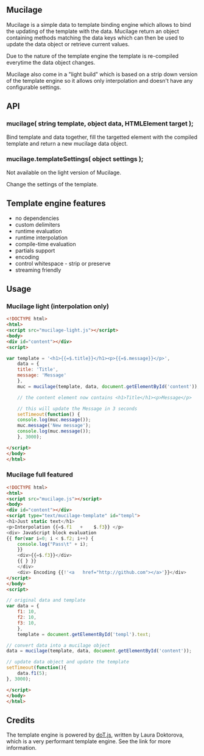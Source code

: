 ## Mucilage

Mucilage is a simple data to template binding engine which allows to bind the updating of the template with the data.
Mucilage return an object containing methods matching the data keys which can then be used to update the data object or retrieve current values.

Due to the nature of the template engine the template is re-compiled everytime the data object changes.

Mucilage also come in a "light build" which is based on a strip down version of the template engine so it allows only interpolation and doesn't have any configurable settings.

## API

### mucilage( string template, object data, HTMLElement target );

Bind template and data together, fill the targetted element with the compiled template and return a new mucilage data object.

### mucilage.templateSettings( object settings );

Not available on the light version of Mucilage.

Change the settings of the template.

## Template engine features

* no dependencies
* custom delimiters
* runtime evaluation
* runtime interpolation
* compile-time evaluation
* partials support
* encoding
* control whitespace - strip or preserve
* streaming friendly

## Usage

### Mucilage light (interpolation only)

```html
<!DOCTYPE html>
<html>
<script src="mucilage-light.js"></script>
<body>
<div id="content"></div>
<script>
```

```javascript
var template = '<h1>{{=$.title}}</h1><p>{{=$.message}}</p>',
    data = {
	title: 'Title',
	message: 'Message'
    },
    muc = mucilage(template, data, document.getElementById('content')); 

    // the content element now contains <h1>Title</h1><p>Message</p>

    // this will update the Message in 3 seconds
    setTimeout(function() {
	console.log(muc.message());
	muc.message('New message');
	console.log(muc.message());
    }, 3000);


```
```html
</script>
</body>
</html>
```

### Mucilage full featured

```html
<!DOCTYPE html>
<html>
<script src="mucilage.js"></script>
<body>
<div id="content"></div>
<script type="text/mucilage-template" id="templ">
<h1>Just static text</h1>
<p>Interpolation {{=$.f1   +	$.f3}} </p>
<div> JavaScript block evaluation
{{ for(var i=0; i < $.f2; i++) {
    console.log("Pass\t" + i);
    }}
    <div>{{=$.f3}}</div>
    {{ } }}
    </div>
    <div> Encoding {{!'<a   href="http://github.com"></a>'}}</div>
</script>
</body>
<script>
```
```javascript
// original data and template
var data = {
	f1: 10,
	f2: 10,
	f3: 10,
    },
    template = document.getElementById('templ').text;

// convert data into a mucilage object
data = mucilage(template, data, document.getElementById('content'));

// update data object and update the template
setTimeout(function(){
    data.f1(5);
}, 3000);
```
```html
</script>
</body>
</html>
```

## Credits

The template engine is powered by [doT.js](http://olado.github.com/doT/), written by Laura Doktorova, which is a very performant template engine. See the link for more information.
